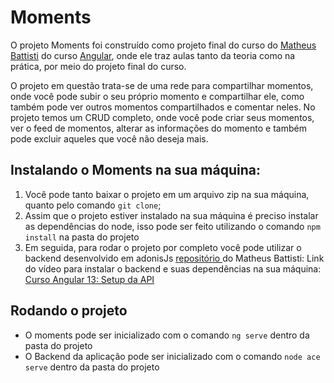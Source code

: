 <h1>Moments</h1>

<p>O projeto <span>Moments</span> foi construído como projeto final do curso do <a href="https://github.com/matheusbattisti">Matheus Battisti</a> do curso <a href="https://www.youtube.com/playlist?list=PLnDvRpP8Bnex2GQEN0768_AxZg_RaIGmw"> Angular</a>, onde ele traz aulas tanto da teoria como na prática, por meio do projeto final do curso.</p>

<p>O projeto em questão trata-se de uma rede para compartilhar momentos, onde você pode subir o seu próprio momento e compartilhar ele, como também pode ver outros momentos compartilhados e comentar neles. No projeto temos um CRUD completo, onde você pode criar seus momentos, ver o feed de momentos, alterar as informações do momento e também pode excluir aqueles que você não deseja mais.</p>

<h2>Instalando o Moments na sua máquina: </h2>
<ol>
  <li>
    Você pode tanto baixar o projeto em um arquivo zip na sua máquina, quanto pelo comando <code>git clone</code>;
  </li>
  <li>
    Assim que o projeto estiver instalado na sua máquina é preciso instalar as dependências do node, isso pode ser feito utilizando o comando <code>npm install</code> na pasta do projeto
  </li>
  <li>
    Em seguida, para rodar o projeto por completo você pode utilizar o backend desenvolvido em adonisJs <a href="https://github.com/matheusbattisti/curso_adonis_api_yt"> repositório </a>do Matheus Battisti: Link do vídeo para instalar o backend e suas dependências na sua máquina: <a href="https://youtu.be/xTCBaGeYTck?si=Eyfzf21Iy-g_hM3e">Curso Angular 13: Setup da API </a>
  </li>
</ol>

<h2>Rodando o projeto</h2>

<ul>
  <li>
    O moments pode ser inicializado com o comando <code>ng serve</code> dentro da pasta do projeto
  </li>
  <li>
    O Backend da aplicação pode ser inicializado com o comando <code>node ace serve</code> dentro da pasta do projeto
  </li>
</ul>
